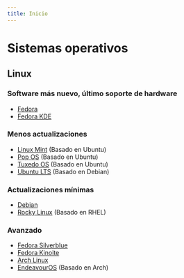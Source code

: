 ```yaml
---
title: Inicio
---
```


# Sistemas operativos

## Linux

### Software más nuevo, último soporte de hardware

- [Fedora](https://fedoraproject.org/workstation/)
- [Fedora KDE](https://fedoraproject.org/spins/kde/)

### Menos actualizaciones

- [Linux Mint](https://linuxmint.com/download.php) (Basado en Ubuntu)
- [Pop OS](https://pop.system76.com/) (Basado en Ubuntu)
- [Tuxedo OS](https://www.tuxedocomputers.com/en/TUXEDO-OS_1.tuxedo) (Basado en Ubuntu)
- [Ubuntu LTS](https://ubuntu.com/download/desktop) (Basado en Debian)

### Actualizaciones mínimas

- [Debian](https://www.debian.org/CD/live/)
- [Rocky Linux](https://rockylinux.org/) (Basado en RHEL)

### Avanzado

- [Fedora Silverblue](https://fedoraproject.org/silverblue/)
- [Fedora Kinoite](https://fedoraproject.org/kinoite/)
- [Arch Linux](https://archlinux.org/)
- [EndeavourOS](https://endeavouros.com/) (Basado en Arch)
